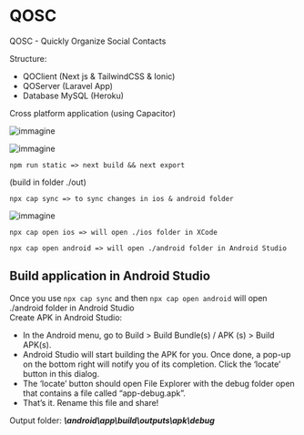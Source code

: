 # QOSC

QOSC - Quickly Organize Social Contacts

Structure:

- QOClient (Next js & TailwindCSS & Ionic)
- QOServer (Laravel App)
- Database MySQL (Heroku)

Cross platform application (using Capacitor)

![immagine](https://user-images.githubusercontent.com/80033304/200505238-64d9c18f-d5ca-4124-97e9-44150f444ff2.png)

![immagine](https://user-images.githubusercontent.com/80033304/200508462-001dba2e-bbea-4881-9751-fc94614a6208.png)

`npm run static => next build && next export`

(build in folder ./out)

`npx cap sync => to sync changes in ios & android folder`

![immagine](https://user-images.githubusercontent.com/80033304/200509557-2c998731-d4b2-4226-aa54-7fc73b08ae68.png)

`npx cap open ios => will open ./ios folder in XCode`

`npx cap open android => will open ./android folder in Android Studio`

## Build application in Android Studio

Once you use `npx cap sync` and then `npx cap open android` will open ./android folder in Android Studio
</br>
Create APK in Android Studio:

- In the Android menu, go to Build > Build Bundle(s) / APK (s) > Build APK(s).
- Android Studio will start building the APK for you. Once done, a pop-up on the bottom right will notify you of its completion. Click the ‘locate’ button in this dialog.
- The ‘locate’ button should open File Explorer with the debug folder open that contains a file called “app-debug.apk”.
- That’s it. Rename this file and share!

Output folder:
**_\android\app\build\outputs\apk\debug_**
